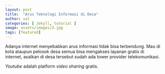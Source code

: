 ```yaml
---
layout: post
title:  "Arus Teknologi Informasi di Desa"
author: sal
categories: [ Jekyll, tutorial ]
image: assets/images/3.jpg
tags: [featured]
---
```

Adanya internet menyebabkan arus informasi tidak bisa terbendung. Mau di kota ataupun pelosok desa semua bisa mengakses layanan gratis di internet, asalkan di desa tersebut sudah ada tower provider telekomunikasi. 

*Youtube* adalah platform *video sharing* gratis.
